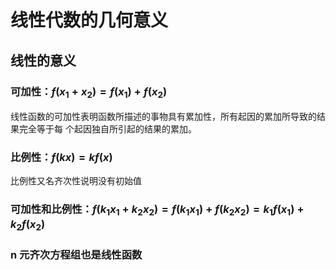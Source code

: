 # 线性代数的几何意义

## 线性的意义

### 可加性：$f(x_1 + x_2) = f(x_1) + f(x_2)$

线性函数的可加性表明函数所描述的事物具有累加性，所有起因的累加所导致的结果完全等于每
个起因独自所引起的结果的累加。

### 比例性：$f(kx) = kf(x)$

比例性又名齐次性说明没有初始值

### 可加性和比例性：$f(k_1x_1+k_2x_2) = f(k_1x_1) + f(k_2x_2) = k_1f(x_1) + k_2f(x_2)$

### n 元齐次方程组也是线性函数

